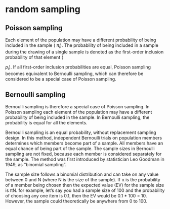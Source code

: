# random sampling

## Poisson sampling

Each element of the population may have a different probability of being included in the sample (
$\pi _{i}$). The probability of being included in a sample during the drawing of a single sample is denoted as the first-order inclusion probability of that element (

$p_{i}$). If all first-order inclusion probabilities are equal, Poisson sampling becomes equivalent to Bernoulli sampling, which can therefore be considered to be a special case of Poisson sampling.

## Bernoulli sampling

Bernoulli sampling is therefore a special case of Poisson sampling. In Poisson sampling each element of the population may have a different probability of being included in the sample. In Bernoulli sampling, the probability is equal for all the elements.

Bernoulli sampling is an equal probability, without replacement sampling design. In this method, independent Bernoulli trials on population members determines which members become part of a sample. All members have an equal chance of being part of the sample. The sample sizes in Bernoulli sampling are not fixed, because each member is considered separately for the sample. The method was first introduced by statistician Leo Goodman in 1949, as “binomial sampling”.

The sample size follows a binomial distribution and can take on any value between 0 and N (where N is the size of the sample). If π is the probability of a member being chosen then the expected value (EV) for the sample size is πN. for example, let’s say you had a sample size of 100 and the probability of choosing any one item is 0.1, then the EV would be 0.1 * 100 = 10. However, the sample could theoretically be anywhere from 0 to 100.